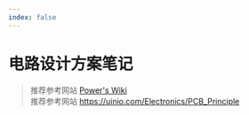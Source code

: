 ```yaml
---
index: false
---
```


# 电路设计方案笔记

> 推荐参考网站 [Power's Wiki](https://wiki-power.com)  
> 推荐参考网站 <https://uinio.com/Electronics/PCB_Principle>  


<AutoCatalog/>
